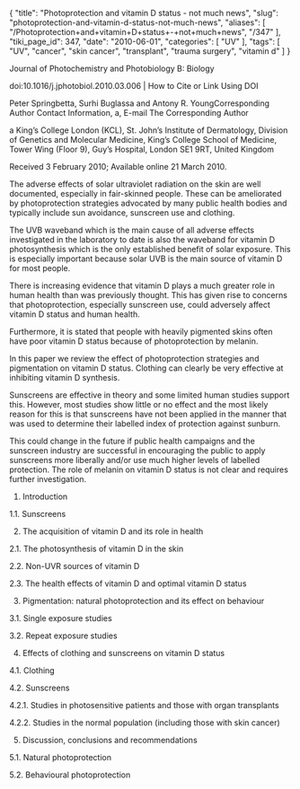 {
    "title": "Photoprotection and vitamin D status - not much news",
    "slug": "photoprotection-and-vitamin-d-status-not-much-news",
    "aliases": [
        "/Photoprotection+and+vitamin+D+status+-+not+much+news",
        "/347"
    ],
    "tiki_page_id": 347,
    "date": "2010-06-01",
    "categories": [
        "UV"
    ],
    "tags": [
        "UV",
        "cancer",
        "skin cancer",
        "transplant",
        "trauma surgery",
        "vitamin d"
    ]
}


Journal of Photochemistry and Photobiology B: Biology

doi:10.1016/j.jphotobiol.2010.03.006 | How to Cite or Link Using DOI

Peter Springbetta, Surhi Buglassa and Antony R. YoungCorresponding Author Contact Information, a, E-mail The Corresponding Author

a King’s College London (KCL), St. John’s Institute of Dermatology, Division of Genetics and Molecular Medicine, King’s College School of Medicine, Tower Wing (Floor 9), Guy’s Hospital, London SE1 9RT, United Kingdom

Received 3 February 2010; Available online 21 March 2010.

The adverse effects of solar ultraviolet radiation on the skin are well documented, especially in fair-skinned people. These can be ameliorated by photoprotection strategies advocated by many public health bodies and typically include sun avoidance, sunscreen use and clothing. 

The UVB waveband which is the main cause of all adverse effects investigated in the laboratory to date is also the waveband for vitamin D photosynthesis which is the only established benefit of solar exposure. This is especially important because solar UVB is the main source of vitamin D for most people. 

There is increasing evidence that vitamin D plays a much greater role in human health than was previously thought. This has given rise to concerns that photoprotection, especially sunscreen use, could adversely affect vitamin D status and human health. 

Furthermore, it is stated that people with heavily pigmented skins often have poor vitamin D status because of photoprotection by melanin. 

In this paper we review the effect of photoprotection strategies and pigmentation on vitamin D status. Clothing can clearly be very effective at inhibiting vitamin D synthesis. 

Sunscreens are effective in theory and some limited human studies support this. However, most studies show little or no effect and the most likely reason for this is that sunscreens have not been applied in the manner that was used to determine their labelled index of protection against sunburn. 

This could change in the future if public health campaigns and the sunscreen industry are successful in encouraging the public to apply sunscreens more liberally and/or use much higher levels of labelled protection. The role of melanin on vitamin D status is not clear and requires further investigation.

1. Introduction

1.1. Sunscreens

2. The acquisition of vitamin D and its role in health

2.1. The photosynthesis of vitamin D in the skin

2.2. Non-UVR sources of vitamin D

2.3. The health effects of vitamin D and optimal vitamin D status

3. Pigmentation: natural photoprotection and its effect on behaviour

3.1. Single exposure studies

3.2. Repeat exposure studies

4. Effects of clothing and sunscreens on vitamin D status

4.1. Clothing

4.2. Sunscreens

4.2.1. Studies in photosensitive patients and those with organ transplants

4.2.2. Studies in the normal population (including those with skin cancer)

5. Discussion, conclusions and recommendations

5.1. Natural photoprotection

5.2. Behavioural photoprotection